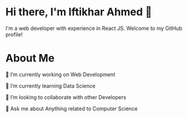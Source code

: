 
# Hi there, I'm Iftikhar Ahmed 👋
I'm a web developer with experience in React JS. Welcome to my GitHub profile!

# About Me

🔭 I’m currently working on Web Development

🌱 I’m currently learning Data Science 

👯 I’m looking to collaborate with other Developers 

💬 Ask me about Anything related to Computer Science 




